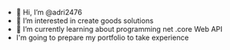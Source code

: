 - 👋 Hi, I’m @adri2476
- 👀 I’m interested in create goods solutions 
- 🌱 I’m currently learning about programming net .core Web API
- I'm going to prepare my portfolio to take experience


<!---
adri2476/adri2476 is a ✨ special ✨ repository because its `README.md` (this file) appears on your GitHub profile.
You can click the Preview link to take a look at your changes.
--->
